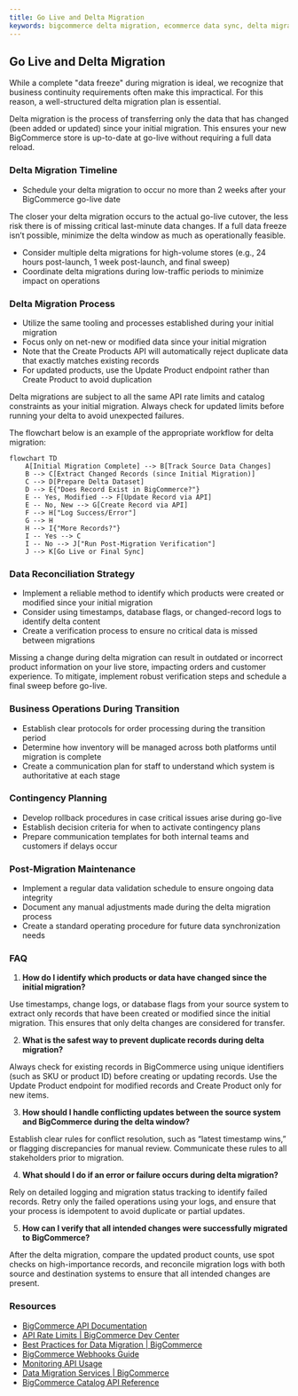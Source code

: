 ```yaml
---
title: Go Live and Delta Migration
keywords: bigcommerce delta migration, ecommerce data sync, delta migration process, bigcommerce go live, product catalog updates, incremental data migration, bigcommerce api, data reconciliation, ecommerce migration strategy, data integrity, post-migration validation, migration rollback, data synchronization, business continuity migration, bigcommerce best practices
---
```


## Go Live and Delta Migration 

While a complete "data freeze" during migration is ideal, we recognize that business continuity requirements often make this impractical. For this reason, a well-structured delta migration plan is essential.

<Callout type="info">
Delta migration is the process of transferring only the data that has changed (been added or updated) since your initial migration. This ensures your new BigCommerce store is up-to-date at go-live without requiring a full data reload.
</Callout>

### Delta Migration Timeline

* Schedule your delta migration to occur no more than 2 weeks after your BigCommerce go-live date 

<Callout type="important">
The closer your delta migration occurs to the actual go-live cutover, the less risk there is of missing critical last-minute data changes. If a full data freeze isn’t possible, minimize the delta window as much as operationally feasible.
</Callout>
 
* Consider multiple delta migrations for high-volume stores (e.g., 24 hours post-launch, 1 week post-launch, and final sweep)  
* Coordinate delta migrations during low-traffic periods to minimize impact on operations

### Delta Migration Process

* Utilize the same tooling and processes established during your initial migration  
* Focus only on net-new or modified data since your initial migration  
* Note that the Create Products API will automatically reject duplicate data that exactly matches existing records  
* For updated products, use the Update Product endpoint rather than Create Product to avoid duplication

<Callout type="info">
Delta migrations are subject to all the same API rate limits and catalog constraints as your initial migration. Always check for updated limits before running your delta to avoid unexpected failures.
</Callout>

The flowchart below is an example of the appropriate workflow for delta migration:

```mermaid
flowchart TD
    A[Initial Migration Complete] --> B[Track Source Data Changes]
    B --> C[Extract Changed Records (since Initial Migration)]
    C --> D[Prepare Delta Dataset]
    D --> E{"Does Record Exist in BigCommerce?"}
    E -- Yes, Modified --> F[Update Record via API]
    E -- No, New --> G[Create Record via API]
    F --> H["Log Success/Error"]
    G --> H
    H --> I{"More Records?"}
    I -- Yes --> C
    I -- No --> J["Run Post-Migration Verification"]
    J --> K[Go Live or Final Sync]
```

### Data Reconciliation Strategy

* Implement a reliable method to identify which products were created or modified since your initial migration  
* Consider using timestamps, database flags, or changed-record logs to identify delta content  
* Create a verification process to ensure no critical data is missed between migrations

<Callout type="info">
Missing a change during delta migration can result in outdated or incorrect product information on your live store, impacting orders and customer experience. To mitigate, implement robust verification steps and schedule a final sweep before go-live.
</Callout>

### Business Operations During Transition

* Establish clear protocols for order processing during the transition period  
* Determine how inventory will be managed across both platforms until migration is complete  
* Create a communication plan for staff to understand which system is authoritative at each stage

### Contingency Planning

* Develop rollback procedures in case critical issues arise during go-live  
* Establish decision criteria for when to activate contingency plans  
* Prepare communication templates for both internal teams and customers if delays occur

### Post-Migration Maintenance

* Implement a regular data validation schedule to ensure ongoing data integrity  
* Document any manual adjustments made during the delta migration process  
* Create a standard operating procedure for future data synchronization needs

### FAQ
1. **How do I identify which products or data have changed since the initial migration?**

Use timestamps, change logs, or database flags from your source system to extract only records that have been created or modified since the initial migration. This ensures that only delta changes are considered for transfer.

2. **What is the safest way to prevent duplicate records during delta migration?**

Always check for existing records in BigCommerce using unique identifiers (such as SKU or product ID) before creating or updating records. Use the Update Product endpoint for modified records and Create Product only for new items.

3. **How should I handle conflicting updates between the source system and BigCommerce during the delta window?**

Establish clear rules for conflict resolution, such as “latest timestamp wins,” or flagging discrepancies for manual review. Communicate these rules to all stakeholders prior to migration.

4. **What should I do if an error or failure occurs during delta migration?**

Rely on detailed logging and migration status tracking to identify failed records. Retry only the failed operations using your logs, and ensure that your process is idempotent to avoid duplicate or partial updates.

5. **How can I verify that all intended changes were successfully migrated to BigCommerce?**

After the delta migration, compare the updated product counts, use spot checks on high-importance records, and reconcile migration logs with both source and destination systems to ensure that all intended changes are present.
### Resources
- [BigCommerce API Documentation](https://developer.bigcommerce.com/api-reference/)
- [API Rate Limits | BigCommerce Dev Center](https://developer.bigcommerce.com/api-docs/getting-started/api-rate-limits)
- [Best Practices for Data Migration | BigCommerce](https://developer.bigcommerce.com/docs/start/best-practices)
- [BigCommerce Webhooks Guide](https://developer.bigcommerce.com/api-docs/storefront/webhooks/overview)
- [Monitoring API Usage](https://developer.bigcommerce.com/api-docs/getting-started/monitoring-api-usage)
- [Data Migration Services | BigCommerce](https://www.bigcommerce.com/services/data-migration/)
- [BigCommerce Catalog API Reference](https://developer.bigcommerce.com/api-reference/store-management/catalog)